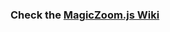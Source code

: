 ### Check the [MagicZoom.js Wiki](https://github.com/RodrigoJimenezGarcia/JQueryMagicZoom/wiki/Home-Wiki)

